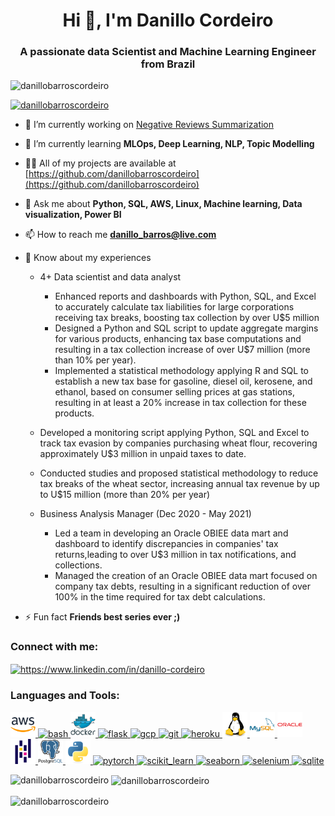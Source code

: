 <h1 align="center">Hi 👋, I'm Danillo Cordeiro</h1>
<h3 align="center">A passionate data Scientist and Machine Learning Engineer from Brazil</h3>

<p align="left"> <img src="https://komarev.com/ghpvc/?username=danillobarroscordeiro&label=Profile%20views&color=0e75b6&style=flat" alt="danillobarroscordeiro" /> </p>

<p align="left"> <a href="https://github.com/ryo-ma/github-profile-trophy"><img src="https://github-profile-trophy.vercel.app/?username=danillobarroscordeiro" alt="danillobarroscordeiro" /></a> </p>

- 🔭 I’m currently working on [Negative Reviews Summarization](https://github.com/danillobarroscordeiro/topic_modelling_negative_reviews)

- 🌱 I’m currently learning **MLOps, Deep Learning, NLP, Topic Modelling**

- 👨‍💻 All of my projects are available at [https://github.com/danillobarroscordeiro](https://github.com/danillobarroscordeiro)

- 💬 Ask me about **Python, SQL, AWS, Linux, Machine learning, Data visualization, Power BI**

- 📫 How to reach me **danillo_barros@live.com**

- 📄 Know about my experiences
    - 4+ Data scientist and data analyst
      - Enhanced reports and dashboards with Python, SQL, and Excel to accurately calculate tax liabilities for
  large corporations receiving tax breaks, boosting tax collection by over U$5 million
      - Designed a Python and SQL script to update aggregate margins for various products, enhancing tax base
  computations and resulting in a tax collection increase of over U$7 million (more than 10% per year).
      - Implemented a statistical methodology applying R and SQL to establish a new tax base for gasoline, diesel
  oil, kerosene, and ethanol, based on consumer selling prices at gas stations, resulting in at least a 20%
  increase in tax collection for these products.
    - Developed a monitoring script applying Python, SQL and Excel to track tax evasion by companies
  purchasing wheat flour, recovering approximately U$3 million in unpaid taxes to date.
    - Conducted studies and proposed statistical methodology to reduce tax breaks of the wheat sector,
  increasing annual tax revenue by up to U$15 million (more than 20% per year)      

  - Business Analysis Manager (Dec 2020 - May 2021)
    - Led a team in developing an Oracle OBIEE data mart and dashboard to identify discrepancies in
  companies' tax returns,leading to over U$3 million in tax notifications, and collections.
    - Managed the creation of an Oracle OBIEE data mart focused on company tax debts, resulting in a
  significant reduction of over 100% in the time required for tax debt calculations.

- ⚡ Fun fact **Friends best series ever ;)**

<h3 align="left">Connect with me:</h3>
<p align="left">
<a href="https://linkedin.com/in/https://www.linkedin.com/in/danillo-cordeiro" target="blank"><img align="center" src="https://raw.githubusercontent.com/rahuldkjain/github-profile-readme-generator/master/src/images/icons/Social/linked-in-alt.svg" alt="https://www.linkedin.com/in/danillo-cordeiro" height="30" width="40" /></a>
</p>

<h3 align="left">Languages and Tools:</h3>
<p align="left"> <a href="https://aws.amazon.com" target="_blank" rel="noreferrer"> <img src="https://raw.githubusercontent.com/devicons/devicon/master/icons/amazonwebservices/amazonwebservices-original-wordmark.svg" alt="aws" width="40" height="40"/> </a> <a href="https://www.gnu.org/software/bash/" target="_blank" rel="noreferrer"> <img src="https://www.vectorlogo.zone/logos/gnu_bash/gnu_bash-icon.svg" alt="bash" width="40" height="40"/> </a> <a href="https://www.docker.com/" target="_blank" rel="noreferrer"> <img src="https://raw.githubusercontent.com/devicons/devicon/master/icons/docker/docker-original-wordmark.svg" alt="docker" width="40" height="40"/> </a> <a href="https://flask.palletsprojects.com/" target="_blank" rel="noreferrer"> <img src="https://www.vectorlogo.zone/logos/pocoo_flask/pocoo_flask-icon.svg" alt="flask" width="40" height="40"/> </a> <a href="https://cloud.google.com" target="_blank" rel="noreferrer"> <img src="https://www.vectorlogo.zone/logos/google_cloud/google_cloud-icon.svg" alt="gcp" width="40" height="40"/> </a> <a href="https://git-scm.com/" target="_blank" rel="noreferrer"> <img src="https://www.vectorlogo.zone/logos/git-scm/git-scm-icon.svg" alt="git" width="40" height="40"/> </a> <a href="https://heroku.com" target="_blank" rel="noreferrer"> <img src="https://www.vectorlogo.zone/logos/heroku/heroku-icon.svg" alt="heroku" width="40" height="40"/> </a> <a href="https://www.linux.org/" target="_blank" rel="noreferrer"> <img src="https://raw.githubusercontent.com/devicons/devicon/master/icons/linux/linux-original.svg" alt="linux" width="40" height="40"/> </a> <a href="https://www.mysql.com/" target="_blank" rel="noreferrer"> <img src="https://raw.githubusercontent.com/devicons/devicon/master/icons/mysql/mysql-original-wordmark.svg" alt="mysql" width="40" height="40"/> </a> <a href="https://www.oracle.com/" target="_blank" rel="noreferrer"> <img src="https://raw.githubusercontent.com/devicons/devicon/master/icons/oracle/oracle-original.svg" alt="oracle" width="40" height="40"/> </a> <a href="https://pandas.pydata.org/" target="_blank" rel="noreferrer"> <img src="https://raw.githubusercontent.com/devicons/devicon/2ae2a900d2f041da66e950e4d48052658d850630/icons/pandas/pandas-original.svg" alt="pandas" width="40" height="40"/> </a> <a href="https://www.postgresql.org" target="_blank" rel="noreferrer"> <img src="https://raw.githubusercontent.com/devicons/devicon/master/icons/postgresql/postgresql-original-wordmark.svg" alt="postgresql" width="40" height="40"/> </a> <a href="https://www.python.org" target="_blank" rel="noreferrer"> <img src="https://raw.githubusercontent.com/devicons/devicon/master/icons/python/python-original.svg" alt="python" width="40" height="40"/> </a> <a href="https://pytorch.org/" target="_blank" rel="noreferrer"> <img src="https://www.vectorlogo.zone/logos/pytorch/pytorch-icon.svg" alt="pytorch" width="40" height="40"/> </a> <a href="https://scikit-learn.org/" target="_blank" rel="noreferrer"> <img src="https://upload.wikimedia.org/wikipedia/commons/0/05/Scikit_learn_logo_small.svg" alt="scikit_learn" width="40" height="40"/> </a> <a href="https://seaborn.pydata.org/" target="_blank" rel="noreferrer"> <img src="https://seaborn.pydata.org/_images/logo-mark-lightbg.svg" alt="seaborn" width="40" height="40"/> </a> <a href="https://www.selenium.dev" target="_blank" rel="noreferrer"> <img src="https://raw.githubusercontent.com/detain/svg-logos/780f25886640cef088af994181646db2f6b1a3f8/svg/selenium-logo.svg" alt="selenium" width="40" height="40"/> </a> <a href="https://www.sqlite.org/" target="_blank" rel="noreferrer"> <img src="https://www.vectorlogo.zone/logos/sqlite/sqlite-icon.svg" alt="sqlite" width="40" height="40"/> </a> </p>

<p><img align="left" src="https://github-readme-stats.vercel.app/api/top-langs?username=danillobarroscordeiro&show_icons=true&locale=en&layout=compact" alt="danillobarroscordeiro" /></p>

<p>&nbsp;<img align="center" src="https://github-readme-stats.vercel.app/api?username=danillobarroscordeiro&show_icons=true&locale=en" alt="danillobarroscordeiro" /></p>

<p><img align="center" src="https://github-readme-streak-stats.herokuapp.com/?user=danillobarroscordeiro&" alt="danillobarroscordeiro" /></p>
